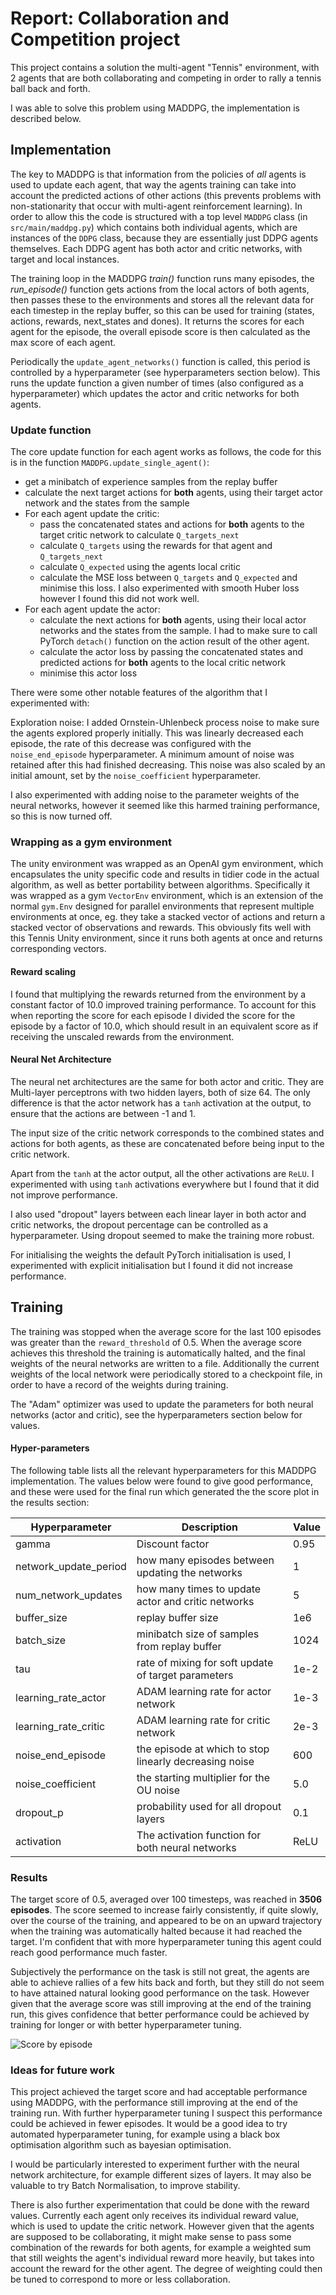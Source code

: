 # Report: Collaboration and Competition project

This project contains a solution the multi-agent "Tennis" environment, with 2 agents that are both collaborating and 
competing in order to rally a tennis ball back and forth.

I was able to solve this problem using MADDPG, the implementation is described below.

## Implementation
The key to MADDPG is that information from the policies of _all_ agents is used to update each agent, that way the agents
training can take into account the predicted actions of other actions (this prevents problems with non-stationarity that
occur with multi-agent reinforcement learning). In order to allow this the code is structured with a top level `MADDPG` class 
(in `src/main/maddpg.py`) which contains both individual agents, which are instances of the `DDPG` class, because they are essentially
just DDPG agents themselves. Each DDPG agent has both actor and critic networks, with target and local instances.

The training loop in the MADDPG _train()_ function runs many episodes, the _run_episode()_ function gets actions from the 
local actors of both agents, then passes these to the environments and stores all the relevant data for each timestep in the replay buffer, 
so this can be used for training (states, actions, rewards, next_states and dones).
It returns the scores for each agent for the episode, the overall episode score is then calculated as the max score of each agent.

Periodically the `update_agent_networks()` function is called, this period is controlled by a hyperparameter (see hyperparameters section below).
This runs the update function a given number of times (also configured as a hyperparameter) which updates the actor and critic networks for both agents.

### Update function
The core update function for each agent works as follows, the code for this is in the function `MADDPG.update_single_agent()`:
- get a minibatch of experience samples from the replay buffer
- calculate the next target actions for **both** agents, using their target actor network and the states from the sample
- For each agent update the critic: 
  - pass the concatenated states and actions for **both** agents to the target critic network to calculate `Q_targets_next`
  - calculate `Q_targets` using the rewards for that agent and `Q_targets_next`
  - calculate `Q_expected` using the agents local critic
  - calculate the MSE loss between `Q_targets` and `Q_expected` and minimise this loss. I also experimented with smooth Huber loss however I found this did not work well.
- For each agent update the actor:
  - calculate the next actions for **both** agents, using their local actor networks and the states from the sample. I had to make sure to call PyTorch `detach()` function on the action result
 of the other agent.
  - calculate the actor loss by passing the concatenated states and predicted actions for **both** agents to the local critic network
  - minimise this actor loss

There were some other notable features of the algorithm that I experimented with:

Exploration noise: I added Ornstein-Uhlenbeck process noise to make sure the agents explored properly initially. 
This was linearly decreased each episode, the rate of this decrease was configured with the `noise_end_episode` hyperparameter. 
A minimum amount of noise was retained after this had finished decreasing. This noise was also scaled by an initial amount, set by the 
`noise_coefficient` hyperparameter.

I also experimented with adding noise to the parameter weights of the neural networks, however it seemed like this harmed training performance, so this is now
turned off.

### Wrapping as a gym environment
The unity environment was wrapped as an OpenAI gym environment, which encapsulates the unity specific code and results in tidier
code in the actual algorithm, as well as better portability between algorithms. Specifically it was wrapped as a gym `VectorEnv` environment, 
which is an extension of the normal `gym.Env` designed for parallel environments that represent multiple environments at once, eg. they take a stacked vector of actions and 
return a stacked vector of observations and rewards. This obviously fits well with this Tennis Unity environment, since it runs both agents at once and 
returns corresponding vectors.

#### Reward scaling
I found that multiplying the rewards returned from the environment by a constant factor of 10.0 improved training performance. 
To account for this when reporting the score for each episode I divided the score for the episode by a factor of 10.0, 
which should result in an equivalent score as if receiving the unscaled rewards from the environment.

#### Neural Net Architecture
The neural net architectures are the same for both actor and critic. They are Multi-layer perceptrons with two hidden layers, both of size 64.
The only difference is that the actor network has a `tanh` activation at the output, to ensure that the actions are between -1 and 1. 

The input size of the critic network corresponds to the combined states and actions for both agents, as these are concatenated before
being input to the critic network.

Apart from the `tanh` at the actor output, all the other activations are `ReLU`. I experimented with using `tanh` activations everywhere but I
found that it did not improve performance.

I also used "dropout" layers between each linear layer in both actor and critic networks, the dropout percentage can be controlled as a hyperparameter. 
Using dropout seemed to make the training more robust.

For initialising the weights the default PyTorch initialisation is used, I experimented with explicit initialisation but I found it
did not increase performance.

## Training 
The training was stopped when the average score for the last 100 episodes was greater than the 
`reward_threshold` of 0.5. When the average score achieves this threshold the 
training is automatically halted, and the final weights of the neural networks are written to a file. 
Additionally the current weights of the local network were periodically stored to a checkpoint file, in order to 
have a record of the weights during training. 

The "Adam" optimizer was used to update the parameters for both neural networks (actor and critic), see the hyperparameters section below 
for values.

#### Hyper-parameters
The following table lists all the relevant hyperparameters for this MADDPG implementation. The values below were found to give good 
performance, and these were used for the final run which generated the the score plot in the results section:

Hyperparameter | Description | Value
--- | --- | ---
gamma | Discount factor | 0.95 
network_update_period | how many episodes between updating the networks | 1
num_network_updates | how many times to update actor and critic networks | 5
buffer_size | replay buffer size | 1e6
batch_size | minibatch size of samples from replay buffer | 1024 
tau | rate of mixing for soft update of target parameters | 1e-2
learning_rate_actor | ADAM learning rate for actor network | 1e-3 
learning_rate_critic | ADAM learning rate for critic network | 2e-3 
noise_end_episode | the episode at which to stop linearly decreasing noise | 600  
noise_coefficient | the starting multiplier for the OU noise | 5.0 
dropout_p | probability used for all dropout layers | 0.1
activation | The activation function for both neural networks | ReLU


### Results
The target score of 0.5, averaged over 100 timesteps, was reached in **3506 episodes**. The score seemed to increase
fairly consistently, if quite slowly, over the course of the training, and appeared to be on an upward trajectory when the 
training was automatically halted because it had reached the target. I'm confident that with more 
hyperparameter tuning this agent could reach good performance much faster.

Subjectively the performance on the task is still not great, the agents are able to achieve rallies of a few hits back and forth,
but they still do not seem to have attained natural looking good performance on the task. However given that the average score
was still improving at the end of the training run, this gives confidence that better performance could be achieved by 
training for longer or with better hyperparameter tuning.

![Score by episode](img/reached_target.png "Score")

### Ideas for future work
This project achieved the target score and had acceptable performance using MADDPG, with the performance still improving at the
end of the training run. With further hyperparameter tuning I suspect this performance could be achieved in fewer episodes. It would
be a good idea to try automated hyperparameter tuning, for example using a black box optimisation algorithm such as bayesian optimisation.

I would be particularly interested to experiment further with the neural network architecture, for example different sizes of layers. 
It may also be valuable to try Batch Normalisation, to improve stability.

There is also further experimentation that could be done with the reward values. Currently each agent only receives its individual reward value,
which is used to update the critic network. However given that the agents are supposed to be collaborating, it might make sense to pass some combination
of the rewards for both agents, for example a weighted sum that still weights the agent's individual reward more heavily, but takes into account the reward for the 
other agent. The degree of weighting could then be tuned to correspond to more or less collaboration.
